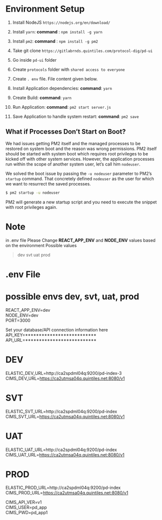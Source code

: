 # Environment Setup

1. Install NodeJS
		`https://nodejs.org/en/download/`

2. Install `yarn`: 
		**command** : `npm install -g yarn`

3. Install `pm2`: 
		**command** : `npm install -g pm2`

4. Take git clone
		`https://gitlabrnds.quintiles.com/protocol-dig/pd-ui`

5. Go inside `pd-ui` folder

6. Create `protocols` folder with `shared access to everyone`

7. Create `. env` file. File content given below.

8. Install Application dependencies: 
		**command**: `yarn`

9. Create Build: 
		**command**: `yarn` 

10. Run Application: 
		**command**: `pm2 start server.js` 

11. Save Application to handle system restart: 
		**command**: `pm2 save` 

## What if Processes Don’t Start on Boot?

We had issues getting PM2 itself and the managed processes to be restored on system boot and the reason was wrong permissions. PM2 itself should be started with system boot which requires root privileges to be kicked off with other system services. However, the application processes run within the scope of another system user, let’s call him  `nodeuser`.

We solved the boot issue by passing the  `-u nodeuser`  parameter to PM2’s  `startup`  command. That concretely defined  `nodeuser`  as the user for which we want to resurrect the saved processes.

```bash
$ pm2 startup -u nodeuser

```

PM2 will generate a new startup script and you need to execute the snippet with root privileges again.

# Note
in .env file Please Change 
**REACT_APP_ENV** and **NODE_ENV** values based on the environment
Possible values
>dev
>svt
>uat
>prod

# .env File

# possible envs dev, svt, uat, prod  
REACT_APP_ENV=dev  
NODE_ENV=dev  
PORT=3000  
  
Set your database/API connection information here  
API_KEY=**************************  
API_URL=**************************  

# DEV
ELASTIC_DEV_URL=http://ca2spdml04q:9200/pd-index-3  
CIMS_DEV_URL=https://ca2utmsa04q.quintiles.net:8080/v1  

# SVT  
ELASTIC_SVT_URL=http://ca2spdml04q:9200/pd-index   
CIMS_SVT_URL=https://ca2utmsa04q.quintiles.net:8080/v1  

# UAT
ELASTIC_UAT_URL=http://ca2spdml04q:9200/pd-index  
CIMS_UAT_URL=https://ca2utmsa04q.quintiles.net:8080/v1  

# PROD
ELASTIC_PROD_URL=http://ca2spdml04q:9200/pd-index  
CIMS_PROD_URL=https://ca2utmsa04q.quintiles.net:8080/v1  

CIMS_API_VER=v1  
CIMS_USER=pd_app  
CIMS_PWD=pd_app1  
 